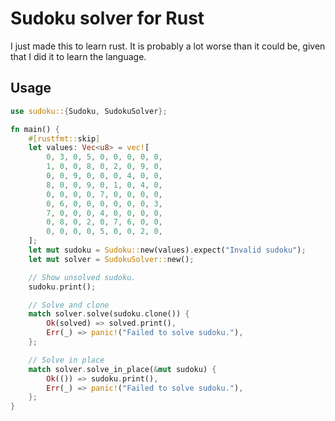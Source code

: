 # Sudoku solver for Rust

I just made this to learn rust. It is probably a lot worse than it could be,
given that I did it to learn the language.

## Usage

```rs
use sudoku::{Sudoku, SudokuSolver};

fn main() {
    #[rustfmt::skip]
    let values: Vec<u8> = vec![
        0, 3, 0, 5, 0, 0, 0, 0, 0,
        1, 0, 0, 8, 0, 2, 0, 9, 0,
        0, 0, 9, 0, 0, 0, 4, 0, 0,
        8, 0, 0, 9, 0, 1, 0, 4, 0,
        0, 0, 0, 0, 7, 0, 0, 0, 0,
        0, 6, 0, 0, 0, 0, 0, 0, 3,
        7, 0, 0, 0, 4, 0, 0, 0, 0,
        0, 8, 0, 2, 0, 7, 6, 0, 0,
        0, 0, 0, 0, 5, 0, 0, 2, 0,
    ];
    let mut sudoku = Sudoku::new(values).expect("Invalid sudoku");
    let mut solver = SudokuSolver::new();

    // Show unsolved sudoku.
    sudoku.print();

    // Solve and clone
    match solver.solve(sudoku.clone()) {
        Ok(solved) => solved.print(),
        Err(_) => panic!("Failed to solve sudoku."),
    };

    // Solve in place
    match solver.solve_in_place(&mut sudoku) {
        Ok(()) => sudoku.print(),
        Err(_) => panic!("Failed to solve sudoku."),
    };
}
```
